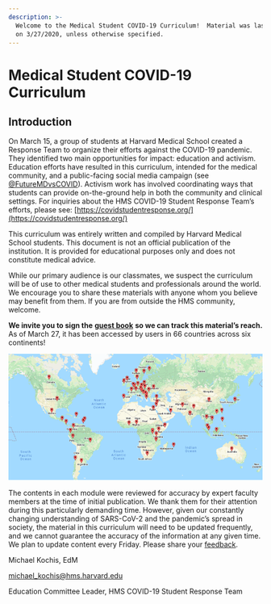 ```yaml
---
description: >-
  Welcome to the Medical Student COVID-19 Curriculum!  Material was last updated
  on 3/27/2020, unless otherwise specified.
---
```


# Medical Student COVID-19 Curriculum

## Introduction

On March 15, a group of students at Harvard Medical School created a Response Team to organize their efforts against the COVID-19 pandemic.  They identified two main opportunities for impact: education and activism. Education efforts have resulted in this curriculum, intended for the medical community, and a public-facing social media campaign \(see [@FutureMDvsCOVID](https://twitter.com/FutureMDvsCOVID)\).  Activism work has involved coordinating ways that students can provide on-the-ground help in both the community and clinical settings. For inquiries about the HMS COVID-19 Student Response Team’s efforts, please see: [https://covidstudentresponse.org/](https://covidstudentresponse.org/)

This curriculum was entirely written and compiled by Harvard Medical School students.  This document is not an official publication of the institution. It is provided for educational purposes only and does not constitute medical advice.

While our primary audience is our classmates, we suspect the curriculum will be of use to other medical students and professionals around the world.  We encourage you to share these materials with anyone whom you believe may benefit from them. If you are from outside the HMS community, welcome.  

**We invite you to sign the** [**guest book**](https://docs.google.com/forms/d/e/1FAIpQLSdDgCyBO-l7qsamNhbEPznxhaDetC-dFBd4W5Tu5WC4zBWC6g/viewform) **so we can track this material’s reach.**  As of March 27, it has been accessed by users in 66 countries across six continents!

![Countries represented in guest book, created via batchgeo.com](.gitbook/assets/image%20%283%29.png)

The contents in each module were reviewed for accuracy by expert faculty members at the time of initial publication.  We thank them for their attention during this particularly demanding time. However, given our constantly changing understanding of SARS-CoV-2 and the pandemic’s spread in society, the material in this curriculum will need to be updated frequently, and we cannot guarantee the accuracy of the information at any given time.  We plan to update content every Friday.  Please share your [feedback](https://docs.google.com/forms/d/e/1FAIpQLSdZGYWkx5AVaYUIxCwvQmI75Vu6jVOHkinhDHr_XbrQq4WMTg/viewform).

Michael Kochis, EdM

[michael\_kochis@hms.harvard.edu](mailto:michael_kochis@hms.harvard.edu)

Education Committee Leader, HMS COVID-19 Student Response Team 

